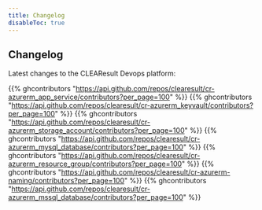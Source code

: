 ```yaml
---
title: Changelog
disableToc: true
---
```


## Changelog

Latest changes to the CLEAResult Devops platform:

{{% ghcontributors "https://api.github.com/repos/clearesult/cr-azurerm_app_service/contributors?per_page=100" %}}
{{% ghcontributors "https://api.github.com/repos/clearesult/cr-azurerm_keyvault/contributors?per_page=100" %}}
{{% ghcontributors "https://api.github.com/repos/clearesult/cr-azurerm_storage_account/contributors?per_page=100" %}}
{{% ghcontributors "https://api.github.com/repos/clearesult/cr-azurerm_mysql_database/contributors?per_page=100" %}}
{{% ghcontributors "https://api.github.com/repos/clearesult/cr-azurerm_resource_group/contributors?per_page=100" %}}
{{% ghcontributors "https://api.github.com/repos/clearesult/cr-azurerm-naming/contributors?per_page=100" %}}
{{% ghcontributors "https://api.github.com/repos/clearesult/cr-azurerm_mssql_database/contributors?per_page=100" %}}

